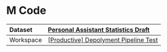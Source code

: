 



# M Code

|Dataset|[Personal Assistant Statistics Draft](./../Personal-Assistant-Statistics-Draft.md)|
| :--- | :--- |
|Workspace|[[Productive] Depolyment Pipeline Test](../../Workspaces/[Productive]-Depolyment-Pipeline-Test.md)|
